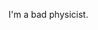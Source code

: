 I'm a bad physicist.

<!---
BleWelB/BleWelB is a ✨ special ✨ repository because its `README.md` (this file) appears on your GitHub profile.
You can click the Preview link to take a look at your changes.
--->
